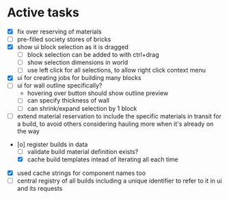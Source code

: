 # Active tasks

* [X] fix over reserving of materials
* [ ] pre-filled society stores of bricks
* [X] show ui block selection as it is dragged
    * [ ] block selection can be added to with ctrl+drag
    * [ ] show selection dimensions in world
    * [ ] use left click for all selections, to allow right click context menu
* [X] ui for creating jobs for building many blocks
* [ ] ui for wall outline specifically?
    * hovering over button should show outline preview
    * [ ] can specify thickness of wall
    * [ ] can shrink/expand selection by 1 block
* [ ] extend material reservation to include the specific materials in transit for a build,
    to avoid others considering hauling more when it's already on the way
* [o] register builds in data
    * [ ] validate build material definition exists?
    * [X] cache build templates intead of iterating all each time
* [X] used cache strings for component names too
* [ ] central registry of all builds including a unique identifier to refer to it in ui and its
    requests

